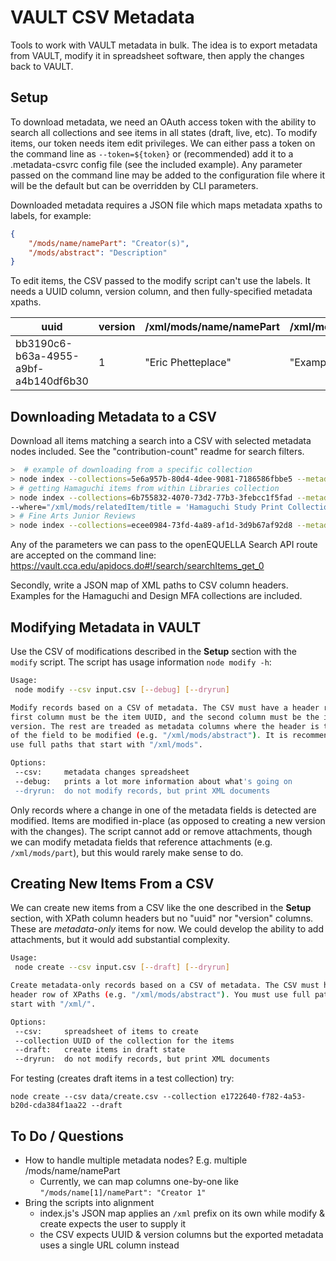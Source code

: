 # VAULT CSV Metadata

Tools to work with VAULT metadata in bulk. The idea is to export metadata from VAULT, modify it in spreadsheet software, then apply the changes back to VAULT.

## Setup

To download metadata, we need an OAuth access token with the ability to search all collections and see items in all states (draft, live, etc). To modify items, our token needs item edit privileges. We can either pass a token on the command line as `--token=${token}` or (recommended) add it to a .metadata-csvrc config file (see the included example). Any parameter passed on the command line may be added to the configuration file where it will be the default but can be overridden by CLI parameters.

Downloaded metadata requires a JSON file which maps metadata xpaths to labels, for example:

```json
{
    "/mods/name/namePart": "Creator(s)",
    "/mods/abstract": "Description"
}
```

To edit items, the CSV passed to the modify script can't use the labels. It needs a UUID column, version column, and then fully-specified metadata xpaths.

| uuid | version | /xml/mods/name/namePart | /xml/mods/abstract
|---|---|---|---
| bb3190c6-b63a-4955-a9bf-a4b140df6b30 | 1 | "Eric Phetteplace" | "Example CSV"

## Downloading Metadata to a CSV

Download all items matching a search into a CSV with selected metadata nodes included. See the "contribution-count" readme for search filters.

```sh
>  # example of downloading from a specific collection
> node index --collections=5e6a957b-80d4-4dee-9081-7186586fbbe5 --metadataMap map.json > coll.csv
> # getting Hamaguchi items from within Libraries collection
> node index --collections=6b755832-4070-73d2-77b3-3febcc1f5fad --metadataMap hamaguchi-map.json \
--where="/xml/mods/relatedItem/title = 'Hamaguchi Study Print Collection'" > hamaguchi.csv
> # Fine Arts Junior Reviews
> node index --collections=ecee0984-73fd-4a89-af1d-3d9b67af92d8 --metadataMap fajr-map.json > fajr.csv
```

Any of the parameters we can pass to the openEQUELLA Search API route are accepted on the command line: https://vault.cca.edu/apidocs.do#!/search/searchItems_get_0

Secondly, write a JSON map of XML paths to CSV column headers. Examples for the Hamaguchi and Design MFA collections are included.

## Modifying Metadata in VAULT

Use the CSV of modifications described in the **Setup** section with the `modify` script. The script has usage information `node modify -h`:

```sh
Usage:
 node modify --csv input.csv [--debug] [--dryrun]

Modify records based on a CSV of metadata. The CSV must have a header row, the
first column must be the item UUID, and the second column must be the item
version. The rest are treaded as metadata columns where the header is the XPath
of the field to be modified (e.g. "/xml/mods/abstract"). It is recommended to
use full paths that start with "/xml/mods".

Options:
 --csv:     metadata changes spreadsheet
 --debug:   prints a lot more information about what's going on
 --dryrun:  do not modify records, but print XML documents
```

Only records where a change in one of the metadata fields is detected are modified. Items are modified in-place (as opposed to creating a new version with the changes). The script cannot add or remove attachments, though we can modify metadata fields that reference attachments (e.g. `/xml/mods/part`), but this would rarely make sense to do.

## Creating New Items From a CSV

We can create new items from a CSV like the one described in the **Setup** section, with XPath column headers but no "uuid" nor "version" columns. These are _metadata-only_ items for now. We could develop the ability to add attachments, but it would add substantial complexity.

```sh
Usage:
 node create --csv input.csv [--draft] [--dryrun]

Create metadata-only records based on a CSV of metadata. The CSV must have a
header row of XPaths (e.g. "/xml/mods/abstract"). You must use full paths that
start with "/xml/".

Options:
 --csv:     spreadsheet of items to create
 --collection UUID of the collection for the items
 --draft:   create items in draft state
 --dryrun:  do not modify records, but print XML documents
```

For testing (creates draft items in a test collection) try:

`node create --csv data/create.csv --collection e1722640-f782-4a53-b20d-cda384f1aa22 --draft`

## To Do / Questions

* How to handle multiple metadata nodes? E.g. multiple /mods/name/namePart
  * Currently, we can map columns one-by-one like `"/mods/name[1]/namePart": "Creator 1"`
* Bring the scripts into alignment
  * index.js's JSON map applies an `/xml` prefix on its own while modify & create expects the user to supply it
  * the CSV expects UUID & version columns but the exported metadata uses a single URL column instead
